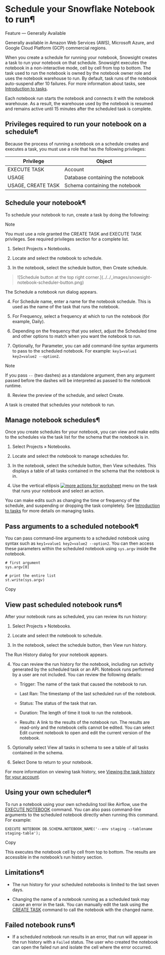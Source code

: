# Schedule your Snowflake Notebook to run¶

Feature — Generally Available

Generally available in Amazon Web Services (AWS), Microsoft Azure, and Google
Cloud Platform (GCP) commercial regions.

When you create a schedule for running your notebook, Snowsight creates a task
to run your notebook on that schedule. Snowsight executes the notebook in a
non-interactive mode, cell by cell from top to bottom. The task used to run
the notebook is owned by the notebook owner role and uses the notebook
warehouse to run. By default, task runs of the notebook auto-suspend after 10
failures. For more information about tasks, see [Introduction to
tasks](../tasks-intro).

Each notebook run starts the notebook and connects it with the notebook
warehouse. As a result, the warehouse used by the notebook is resumed and
remains active until 15 minutes after the scheduled task is complete.

## Privileges required to run your notebook on a schedule¶

Because the process of running a notebook on a schedule creates and executes a
task, you must use a role that has the following privileges:

Privilege | Object  
---|---  
EXECUTE TASK | Account  
USAGE | Database containing the notebook  
USAGE, CREATE TASK | Schema containing the notebook  
  
## Schedule your notebook¶

To schedule your notebook to run, create a task by doing the following:

Note

You must use a role granted the CREATE TASK and EXECUTE TASK privileges. See
required privileges section for a complete list.

  1. Select Projects » Notebooks.

  2. Locate and select the notebook to schedule.

  3. In the notebook, select the schedule button, then Create schedule.

> ![Schedule button at the top right corner.](../../_images/snowsight-
> notebook-scheduler-button.png)

The Schedule a notebook run dialog appears.

  4. For Schedule name, enter a name for the notebook schedule. This is used as the name of the task that runs the notebook.

  5. For Frequency, select a frequency at which to run the notebook (for example, Daily).

  6. Depending on the frequency that you select, adjust the Scheduled time and other options to match when you want the notebook to run.

  7. Optionally, for Parameter, you can add command-line syntax arguments to pass to the scheduled notebook. For example: `key1=value1 key2=value2 --option2`.

Note

If you pass `--` (two dashes) as a standalone argument, then any argument
passed before the dashes will be interpreted as passed to the notebook
runtime.

  8. Review the preview of the schedule, and select Create.

A task is created that schedules your notebook to run.

## Manage notebook schedules¶

Once you create schedules for your notebook, you can view and make edits to
the schedules via the task list for the schema that the notebook is in.

  1. Select Projects » Notebooks.

  2. Locate and select the notebook to manage schedules for.

  3. In the notebook, select the schedule button, then View schedules. This displays a table of all tasks contained in the schema that the notebook is in.

  4. Use the vertical ellipsis [![more actions for worksheet](../../_images/snowsight-worksheet-vertical-ellipsis.png)](../../_images/snowsight-worksheet-vertical-ellipsis.png) menu on the task that runs your notebook and select an action.

You can make edits such as changing the time or frequency of the schedule, and
suspending or dropping the task completely. See [Introduction to
tasks](../tasks-intro) for more details on managing tasks.

## Pass arguments to a scheduled notebook¶

You can pass command-line arguments to a scheduled notebook using syntax such
as `key1=value1 key2=value2 --option2`. You can then access these parameters
within the scheduled notebook using `sys.argv` inside the notebook.

    
    
    # first argument
    sys.argv[0]
    
    # print the entire list
    st.write(sys.argv)
    

Copy

## View past scheduled notebook runs¶

After your notebook runs as scheduled, you can review its run history:

  1. Select Projects » Notebooks.

  2. Locate and select the notebook to schedule.

  3. In the notebook, select the schedule button, then View run history.

The Run History dialog for your notebook appears.

  4. You can review the run history for the notebook, including run activity generated by the scheduled task or an API. Notebook runs performed by a user are not included. You can review the following details:

     * Trigger: The name of the task that caused the notebook to run.

     * Last Ran: The timestamp of the last scheduled run of the notebook.

     * Status: The status of the task that ran.

     * Duration: The length of time it took to run the notebook.

     * Results: A link to the results of the notebook run. The results are read-only and the notebook cells cannot be edited. You can select Edit current notebook to open and edit the current version of the notebook.

  5. Optionally select View all tasks in schema to see a table of all tasks contained in the schema.

  6. Select Done to return to your notebook.

For more information on viewing task history, see [Viewing the task history
for your account](../tasks-intro.html#label-task-history-view).

## Using your own scheduler¶

To run a notebook using your own scheduling tool like Airflow, use the
[EXECUTE NOTEBOOK](../../sql-reference/sql/execute-notebook) command. You can
also pass command-line arguments to the scheduled notebook directly when
running this command. For example:

    
    
    EXECUTE NOTEBOOK DB.SCHEMA.NOTEBOOK_NAME('--env staging --tablename staging-table');
    

Copy

This executes the notebook cell by cell from top to bottom. The results are
accessible in the notebook’s run history section.

## Limitations¶

  * The run history for your scheduled notebooks is limited to the last seven days.

  * Changing the name of a notebook running as a scheduled task may cause an error in the task. You can manually edit the task using the [CREATE TASK](../../sql-reference/sql/create-task) command to call the notebook with the changed name.

## Failed notebook runs¶

  * If a scheduled notebook run results in an error, that run will appear in the run history with a `Failed` status. The user who created the notebook can open the failed run and isolate the cell where the error occurred.

